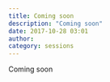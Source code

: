 ```yaml
---
title: Coming soon
description: "Coming soon"
date: 2017-10-28 03:01
author:
category: sessions
---
```

Coming soon